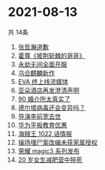 # 2021-08-13
  共 14条

  <!-- BEGIN -->
  <!-- 最后更新时间:Fri Aug 13 2021 15:11:23 GMT+0000 (Coordinated Universal Time) -->
  1. [张哲瀚道歉](https://www.zhihu.com/search?q=张哲瀚)
1. [霍尊《披荆斩棘的哥哥》](https://www.zhihu.com/search?q=霍尊)
1. [永劫无间全面开服](https://www.zhihu.com/search?q=永劫无间)
1. [乌合麒麟新作](https://www.zhihu.com/search?q=乌合麒麟)
1. [EVA 终上线流媒体](https://www.zhihu.com/search?q=eva)
1. [亚朵酒店再发澄清声明](https://www.zhihu.com/search?q=亚朵)
1. [90 婚介所太真实了](https://www.zhihu.com/search?q=90婚介所)
1. [德尔塔病毒还会变异吗？](https://www.zhihu.com/search?q=德尔塔)
1. [导演李前宽去世](https://www.zhihu.com/search?q=李前宽)
1. [华为平板教育优惠](https://www.zhihu.com/search?q=华为平板)
1. [海贼王 1022 话情报](https://www.zhihu.com/search?q=海贼王)
1. [操场埋尸案改编未获家属授权](https://www.zhihu.com/search?q=操场埋尸案)
1. [荣耀 magic3 系列发布](https://www.zhihu.com/search?q=荣耀手机)
1. [20 岁女生减肥营中猝死](https://www.zhihu.com/search?q=减肥营)
  <!-- END -->
  